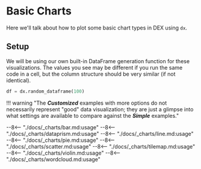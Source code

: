 # Basic Charts

Here we'll talk about how to plot some basic chart types in DEX using `dx`.

<!-- --8<-- [start:setup] -->
## Setup
We will be using our own built-in DataFrame generation function for these visualizations.
The values you see may be different if you run the same code in a cell, but the column structure should be very similar (if not identical).
```python
df = dx.random_dataframe(100)
```

!!! warning "The _**Customized**_ examples with more options do not necessarily represent "good" data visualization; they are just a glimpse into what settings are available to compare against the _**Simple**_ examples."    
<!-- --8<-- [end:setup] -->

--8<-- "./docs/_charts/bar.md:usage"
--8<-- "./docs/_charts/dataprism.md:usage"
--8<-- "./docs/_charts/line.md:usage"
--8<-- "./docs/_charts/pie.md:usage"
--8<-- "./docs/_charts/scatter.md:usage"
--8<-- "./docs/_charts/tilemap.md:usage"
--8<-- "./docs/_charts/violin.md:usage"
--8<-- "./docs/_charts/wordcloud.md:usage"
